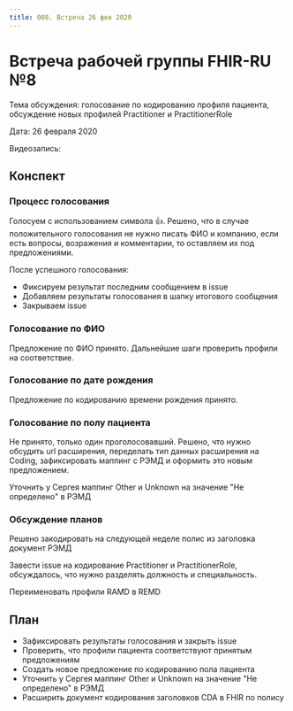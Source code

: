 ```yaml
---
title: 008. Встреча 26 фев 2020
---
```


# Встреча рабочей группы FHIR-RU №8

Тема обсуждения: голосование по кодированию профиля пациента, обсуждение новых профилей Practitioner и PractitionerRole

Дата: 26 февраля 2020

Видеозапись:

## Конспект

### Процесс голосования

Голосуем с использованием символа 👍. Решено, что в случае положительного голосования не нужно писать ФИО и компанию, если есть вопросы, возражения и комментарии, то оставляем их под предложениями.

После успешного голосования:

- Фиксируем результат последним сообщением в issue
- Добавляем результаты голосования в шапку итогового сообщения
- Закрываем issue

### Голосование по ФИО

Предложение по ФИО принято. Дальнейшие шаги проверить профили на соответствие.

### Голосование по дате рождения

Предложение по кодированию времени рождения принято.

### Голосование по полу пациента

Не принято, только один проголосовавший. Решено, что нужно обсудить url расширения, переделать тип данных расширения на Coding, зафиксировать маппинг с РЭМД и оформить это новым предложением.

Уточнить у Сергея маппинг Other и Unknown на значение "Не определено" в РЭМД

### Обсуждение планов

Решено закодировать на следующей неделе полис из заголовка документ РЭМД

Завести issue на кодирование Practitioner и PractitionerRole, обсуждалось, что нужно разделять должность и специальность.

Переименовать профили RAMD в REMD

## План

- Зафиксировать результаты голосования и закрыть issue
- Проверить, что профили пациента соответствуют принятым предложениям
- Создать новое предложение по кодированию пола пациента
- Уточнить у Сергея маппинг Other и Unknown на значение "Не определено" в РЭМД
- Расширить документ кодирования заголовков CDA в FHIR по полису
